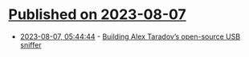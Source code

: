 # [Published on 2023-08-07](index.md)

* [2023-08-07, 05:44:44](https://lobste.rs/s/kz7dkh/building_alex_taradov_s_open_source_usb) - [Building Alex Taradov’s open-source USB sniffer](https://www.downtowndougbrown.com/2023/08/building-alex-taradovs-open-source-usb-sniffer/)
